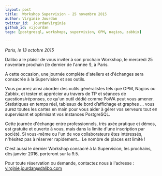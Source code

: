 ```yaml
---
layout: post
title:  Workshop Supervision - 25 novembre 2015
author: Virginie Jourdan
twitter_id:  JourdanVirginie   
github_id: vijourdan
tags: [postgresql, workshops, supervision, OPM, nagios, zabbix]

---
```

*Paris, le 13 octobre 2015*

Dalibo a le plaisir de vous inviter à son prochain Workshop, le mercredi 25 novembre prochain (le dernier de l'année !), à Paris.

A cette occasion, une journée complète d'ateliers et d'échanges sera consacrée à la Supervision et ses outils.


<!--MORE-->


Vous pourrez ainsi aborder des outils généralistes tels que OPM, Nagios ou Zabbix, et tester et apprécier au travers de TP et séances de questions/réponses, ce qu'un outil dédié comme PoWA peut vous amener.
Statistiques en temps réel, tableaux de bord d’affichage et graphes ... vous aurez toutes les cartes en main pour vous aider à gérer vos serveurs tout en supervisant et optimisant vos instances PostgreSQL.

Cette journée d'échange entre professionnels, très axée pratique et démos, est gratuite et ouverte à vous, mais dans la limite d'une inscription par société.
Si vous-même ou l'un de vos collaborateurs êtes intéressés, n'hésitez pas à réserver rapidement… Le nombre de places est limité !

C'est aussi le dernier Workshop consacré à la Supervision, les prochains, dès janvier 2016, porteront sur la 9.5.

Pour toute réservation ou demande, contactez nous à l'adresse : [virginie.jourdan@dalibo.com](virginie.jourdan@dalibo.com) 
